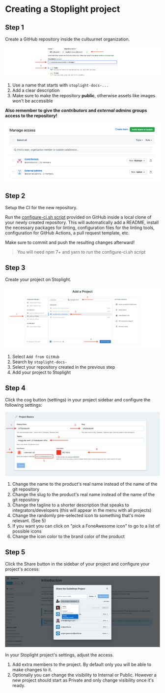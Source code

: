 # Creating a Stoplight project

## Step 1

Create a GitHub repository inside the cultuurnet organization.

![](../assets/images/create-stoplight-project-step-1.png)

1.  Use a name that starts with `stoplight-docs-...`
2.  Add a clear description
3.  Make sure to make the repository **public**, otherwise assets like images won't be accessible

**Also remember to give the *contributors* and *external admins* groups access to the repository!**

![](../assets/images/create-stoplight-project-step-1-access.png)

## Step 2

Setup the CI for the new repository.

Run the [configure-ci.sh script](https://github.com/cultuurnet/stoplight-ci#configure-cish) provided on GitHub inside a local clone of your newly created repository. This will automatically add a README, install the necessary packages for linting, configuration files for the linting tools, configuration for GitHub Actions, a pull request template, etc.

Make sure to commit and push the resulting changes afterward!

> You will need npm 7+ and yarn to run the configure-ci.sh script

## Step 3

Create your project on Stoplight.

![](../assets/images/create-stoplight-project-step-2.png)

1.  Select `Add from GitHub`
2.  Search by `stoplight-docs-`
3.  Select your repository created in the previous step
4.  Add your project to Stoplight

## Step 4

Click the cog button (settings) in your project sidebar and configure the following settings:

![](../assets/images/create-stoplight-project-step-3.png)

1.  Change the name to the product's real name instead of the name of the git repository
2.  Change the slug to the product's real name instead of the name of the git repository
3.  Change the tagline to a shorter description that speaks to integrators/developers (this will appear in the menu with all projects)
4.  Change the randomly pre-selected icon to something that's more relevant. (See 5)
5.  If you want you can click on "pick a FoneAwesome icon" to go to a list of possible icons
6.  Change the icon color to the brand color of the product

## Step 5

Click the Share button in the sidebar of your project and configure your project's access:

![](../assets/images/create-stoplight-project-step-4.png)

In your Stoplight project's settings, adjust the access.

1.  Add extra members to the project. By default only you will be able to make changes to it.
2.  Optionally you can change the visibility to Internal or Public. However a new project should start as Private and only change visibility once it's ready.
